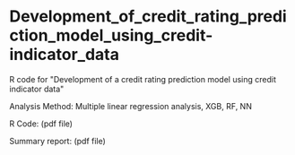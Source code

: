 # Development_of_credit_rating_prediction_model_using_credit-indicator_data
R code for "Development of a credit rating prediction model using credit indicator data"

Analysis Method: Multiple linear regression analysis, XGB, RF, NN

R Code: (pdf file)

Summary report: (pdf file)
